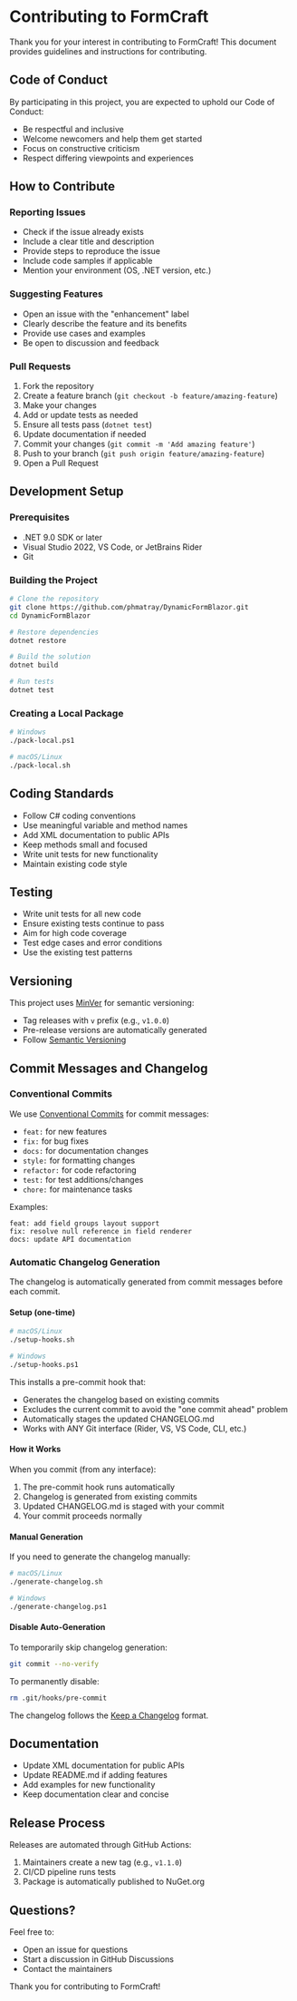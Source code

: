 # Contributing to FormCraft

Thank you for your interest in contributing to FormCraft! This document provides guidelines and instructions for contributing.

## Code of Conduct

By participating in this project, you are expected to uphold our Code of Conduct:
- Be respectful and inclusive
- Welcome newcomers and help them get started
- Focus on constructive criticism
- Respect differing viewpoints and experiences

## How to Contribute

### Reporting Issues

- Check if the issue already exists
- Include a clear title and description
- Provide steps to reproduce the issue
- Include code samples if applicable
- Mention your environment (OS, .NET version, etc.)

### Suggesting Features

- Open an issue with the "enhancement" label
- Clearly describe the feature and its benefits
- Provide use cases and examples
- Be open to discussion and feedback

### Pull Requests

1. Fork the repository
2. Create a feature branch (`git checkout -b feature/amazing-feature`)
3. Make your changes
4. Add or update tests as needed
5. Ensure all tests pass (`dotnet test`)
6. Update documentation if needed
7. Commit your changes (`git commit -m 'Add amazing feature'`)
8. Push to your branch (`git push origin feature/amazing-feature`)
9. Open a Pull Request

## Development Setup

### Prerequisites

- .NET 9.0 SDK or later
- Visual Studio 2022, VS Code, or JetBrains Rider
- Git

### Building the Project

```bash
# Clone the repository
git clone https://github.com/phmatray/DynamicFormBlazor.git
cd DynamicFormBlazor

# Restore dependencies
dotnet restore

# Build the solution
dotnet build

# Run tests
dotnet test
```

### Creating a Local Package

```bash
# Windows
./pack-local.ps1

# macOS/Linux
./pack-local.sh
```

## Coding Standards

- Follow C# coding conventions
- Use meaningful variable and method names
- Add XML documentation to public APIs
- Keep methods small and focused
- Write unit tests for new functionality
- Maintain existing code style

## Testing

- Write unit tests for all new code
- Ensure existing tests continue to pass
- Aim for high code coverage
- Test edge cases and error conditions
- Use the existing test patterns

## Versioning

This project uses [MinVer](https://github.com/adamralph/minver) for semantic versioning:
- Tag releases with `v` prefix (e.g., `v1.0.0`)
- Pre-release versions are automatically generated
- Follow [Semantic Versioning](https://semver.org/)

## Commit Messages and Changelog

### Conventional Commits

We use [Conventional Commits](https://www.conventionalcommits.org/) for commit messages:
- `feat:` for new features
- `fix:` for bug fixes
- `docs:` for documentation changes
- `style:` for formatting changes
- `refactor:` for code refactoring
- `test:` for test additions/changes
- `chore:` for maintenance tasks

Examples:
```
feat: add field groups layout support
fix: resolve null reference in field renderer
docs: update API documentation
```

### Automatic Changelog Generation

The changelog is automatically generated from commit messages before each commit.

#### Setup (one-time)
```bash
# macOS/Linux
./setup-hooks.sh

# Windows
./setup-hooks.ps1
```

This installs a pre-commit hook that:
- Generates the changelog based on existing commits
- Excludes the current commit to avoid the "one commit ahead" problem
- Automatically stages the updated CHANGELOG.md
- Works with ANY Git interface (Rider, VS, VS Code, CLI, etc.)

#### How it Works

When you commit (from any interface):
1. The pre-commit hook runs automatically
2. Changelog is generated from existing commits
3. Updated CHANGELOG.md is staged with your commit
4. Your commit proceeds normally

#### Manual Generation
If you need to generate the changelog manually:
```bash
# macOS/Linux
./generate-changelog.sh

# Windows
./generate-changelog.ps1
```

#### Disable Auto-Generation
To temporarily skip changelog generation:
```bash
git commit --no-verify
```

To permanently disable:
```bash
rm .git/hooks/pre-commit
```

The changelog follows the [Keep a Changelog](https://keepachangelog.com/) format.

## Documentation

- Update XML documentation for public APIs
- Update README.md if adding features
- Add examples for new functionality
- Keep documentation clear and concise

## Release Process

Releases are automated through GitHub Actions:
1. Maintainers create a new tag (e.g., `v1.1.0`)
2. CI/CD pipeline runs tests
3. Package is automatically published to NuGet.org

## Questions?

Feel free to:
- Open an issue for questions
- Start a discussion in GitHub Discussions
- Contact the maintainers

Thank you for contributing to FormCraft!